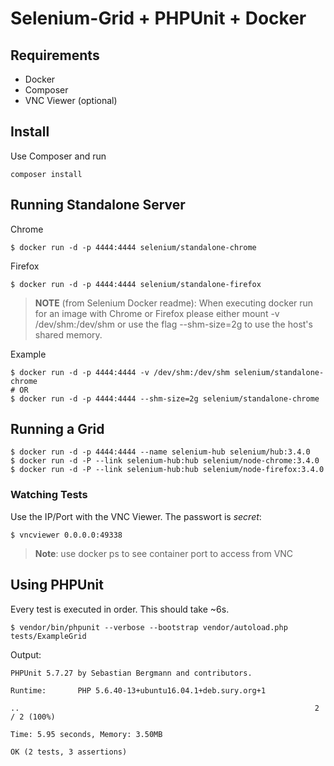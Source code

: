 # Selenium-Grid + PHPUnit + Docker

<!--[//]: <> > This is the example application for the article [Selenium-Grid mit Docker im PHP Magazin 5.16](https://///////entwickler.de/php-magazin/php-magazin-5-16-252647.html "Parallele Akzeptanztests in wenigen Minuten")-->

## Requirements

* Docker
* Composer
* VNC Viewer (optional)

## Install

Use Composer and run 

```
composer install
```

## Running Standalone Server

Chrome
```
$ docker run -d -p 4444:4444 selenium/standalone-chrome
```

Firefox
```
$ docker run -d -p 4444:4444 selenium/standalone-firefox
```

> **NOTE** (from Selenium Docker readme): When executing docker run for an image with Chrome or Firefox please either mount -v /dev/shm:/dev/shm or use the flag --shm-size=2g to use the host's shared memory.

Example
```
$ docker run -d -p 4444:4444 -v /dev/shm:/dev/shm selenium/standalone-chrome
# OR
$ docker run -d -p 4444:4444 --shm-size=2g selenium/standalone-chrome
```

## Running a Grid

```
$ docker run -d -p 4444:4444 --name selenium-hub selenium/hub:3.4.0
$ docker run -d -P --link selenium-hub:hub selenium/node-chrome:3.4.0
$ docker run -d -P --link selenium-hub:hub selenium/node-firefox:3.4.0
```

### Watching Tests

Use the IP/Port with the VNC Viewer. The passwort is *secret*:

```
$ vncviewer 0.0.0.0:49338
```

> **Note**: use docker ps to see container port to access from VNC

## Using PHPUnit
Every test is executed in order. This should take ~6s.

```
$ vendor/bin/phpunit --verbose --bootstrap vendor/autoload.php tests/ExampleGrid
```

Output:

```
PHPUnit 5.7.27 by Sebastian Bergmann and contributors.

Runtime:       PHP 5.6.40-13+ubuntu16.04.1+deb.sury.org+1

..                                                                  2 / 2 (100%)

Time: 5.95 seconds, Memory: 3.50MB

OK (2 tests, 3 assertions)
```